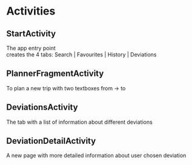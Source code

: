 # Activities

## StartActivity
The app entry point <br/> creates the 4 tabs: Search | Favourites | History | Deviations

## PlannerFragmentActivity
To plan a new trip with two textboxes from -> to

## DeviationsActivity
The tab with a list of information about different deviations

## DeviationDetailActivity
A new page with more detailed information about user chosen deviation

## 
